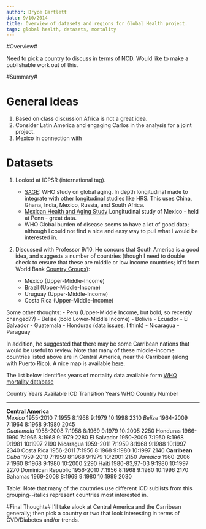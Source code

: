 ```yaml
---
author: Bryce Bartlett
date: 9/10/2014
title: Overview of datasets and regions for Global Health project.
tags: global health, datasets, mortality
---
```


#Overview#

Need to pick a country to discuss in terms of NCD. Would like to make a publishable work out of this.

#Summary#

General Ideas
=============

1. Based on class discussion Africa is not a great idea.
2. Consider Latin America and engaging Carlos in the analysis for a joint project.
3. Mexico in connection with 

Datasets
========

1. Looked at ICPSR (international tag).
    - [SAGE](https://www.icpsr.umich.edu/icpsrweb/ICPSR/studies/28502?classification=IDRC.V.&amp;paging.startRow=51): WHO study on global aging. In depth longitudinal made to integrate with other longitudinal studies like HRS. This uses China, Ghana, India, Mexico, Russia, and South Africa.
    - [Mexican Health and Aging Study](http://www.mhasweb.org/) Longitudinal study of Mexico - held at Penn - great data.
    - WHO Global burden of disease seems to have a lot of good data; although I could not find a nice and easy way to pull what I would be interested in.

2. Discussed with Professor 9/10. He concurs that South America is a good idea, and suggests a number of countries (though I need to double check to ensure that these are middle or low income countries; id'd from World Bank [Country Groups](http://econ.worldbank.org/WBSITE/EXTERNAL/DATASTATISTICS/0,,contentMDK:20421402~menuPK:64133156~pagePK:64133150~piPK:64133175~theSitePK:239419,00.html)):  
    - Mexico (Upper-Middle-Income)
    - Brazil (Upper-Middle-Income)
    - Uruguay (Upper-Middle-Income)
    - Costa Rica (Upper-Middle-Income)

Some other thoughts:
    - Peru (Upper-Middle Income, but bold, so recently changed??)
    - Belize (bold Lower-Middle Income)
    - Bolivia
    - Ecuador
    - El Salvador
    - Guatemala
    - Honduras (data issues, I think)
    - Nicaragua
    - Paraguay

In addition, he suggested that there may be some Carribean nations that would be useful to review. Note that many of these middle-income countries listed above are in Central America, near the Carribean (along with Puerto Rico). A nice map is available [here](http://www.nationsonline.org/oneworld/map/central_america_map2.htm#).

The list below identifies years of mortality data available form [WHO mortality database](http://www.who.int/healthinfo/statistics/mortality_rawdata/en/)

Country                   Years Available    ICD Transition Years                       WHO Country Number
----------------------    -----------------  ------------------------------------   ----------------------
**Central America**                                                                                    
*Mexico*                    1955-2010          7:1955 8:1968 9:1979 10:1998                          2310
*Belize*                    1964-2009          7:1964 8:1968 9:1980                                  2045	
*Guatemala*                 1958-2008          7:1958 8:1969 9:1979 10:2005                          2250
Honduras                  1966-1990          7:1966 8:1968 9:1979                                  2280 
El Salvador               1950-2009          7:1950 8:1968 9:1981 10:1997                          2190
Nicaragua                 1959-2011          7:1959 8:1968 9:1988 10:1997                          2340
Costa Rica                1956-2011          7:1956 8:1968 9:1980 10:1997                          2140
**Carribean**
*Cuba*                      1959-2010          7:1959 8:1968 9:1979 10:2001                          2150
*Jamaica*                   1960-2006          7:1960 8:1968 9:1980 10:2000                          2290
Haiti                     1980-83,97-03      9:1980 10:1997                                        2270
Dominican Republic        1956-2010          7:1956 8:1968 9:1980 10:1996                          2170          
Bahamas                   1969-2008          8:1969 9:1980 10:1999                                 2030

Table: Note that many of the coutnries use different ICD sublists from this grouping--italics represent countries most interested in.

#Final Thoughts#
I'll take alook at Central America and the Carribean generally; then pick a country or two that look interesting in terms of CVD/Diabetes and/or trends.